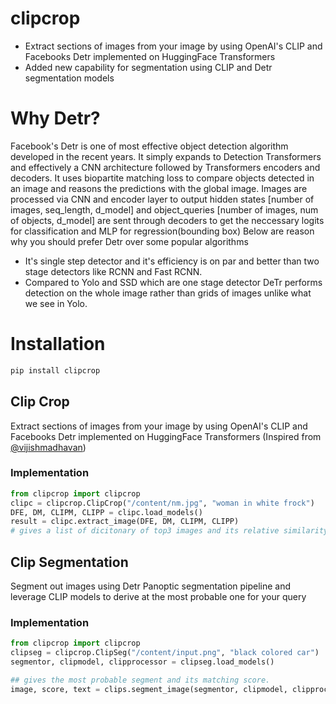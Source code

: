 # clipcrop
- Extract sections of images from your image by using OpenAI's CLIP and Facebooks Detr implemented on HuggingFace Transformers
- Added new capability for segmentation using CLIP and Detr segmentation models

# Why Detr?

Facebook's Detr is one of most effective object detection algorithm developed in the recent years. It simply expands to Detection Transformers and effectively a CNN architecture followed by Transformers encoders and decoders. It uses biopartite matching loss to compare objects detected in an image and reasons the predictions with the global image. Images are processed via CNN and encoder layer to output hidden states [number of images, seq_length, d_model] and object_queries [number of images, num of objects, d_model] are sent through decoders to get the neccessary logits for classification and MLP for regression(bounding box) Below are reason why you should prefer Detr over some popular algorithms

- It's single step detector and it's efficiency is on par and better than two stage detectors like RCNN and Fast RCNN.
- Compared to Yolo and SSD which are one stage detector DeTr performs detection on the whole image rather than grids of images unlike what we see in Yolo.

# Installation
```python
pip install clipcrop
```

## Clip Crop

Extract sections of images from your image by using OpenAI's CLIP and Facebooks Detr implemented on HuggingFace Transformers (Inspired from [@vijishmadhavan](https://github.com/vijishmadhavan/Crop-CLIP/))

### Implementation

```python
from clipcrop import clipcrop
clipc = clipcrop.ClipCrop("/content/nm.jpg", "woman in white frock")
DFE, DM, CLIPM, CLIPP = clipc.load_models()
result = clipc.extract_image(DFE, DM, CLIPM, CLIPP)
# gives a list of dicitonary of top3 images and its relative similarity score and you can override this by setting num = 5  to get top 5 etc
```
<!-- 
### Result

<p style="font-style: italic;">clipcrop = ClipCrop("/content/nm.jpg", "woman in white frock")</p>
<p float="left">
<img src="/nm.jpg" width="600" height="350">
<img src="/clipcrop.jpeg" width="150" height="300">
</p>

<br>

<p style="font-style: italic;">cc = ClipCrop('/content/rd.jpg', 'woman walking', 2)</p>
<p float="left">
<img src="/rd.jpg" width="600" height="350">
<img src="/rmc.jpeg" width="150" height="300">
</p> -->

## Clip Segmentation

Segment out images using Detr Panoptic segmentation pipeline and leverage CLIP models to derive at the most probable one for your query

### Implementation

```python
from clipcrop import clipcrop
clipseg = clipcrop.ClipSeg("/content/input.png", "black colored car")
segmentor, clipmodel, clipprocessor = clipseg.load_models()

## gives the most probable segment and its matching score.
image, score, text = clips.segment_image(segmentor, clipmodel, clipprocessor)

```

